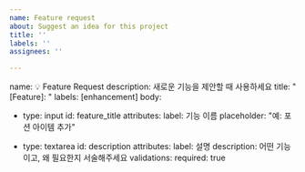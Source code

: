 ```yaml
---
name: Feature request
about: Suggest an idea for this project
title: ''
labels: ''
assignees: ''

---
```


name: 💡 Feature Request
description: 새로운 기능을 제안할 때 사용하세요
title: "[Feature]: "
labels: [enhancement]
body:
  - type: input
    id: feature_title
    attributes:
      label: 기능 이름
      placeholder: "예: 포션 아이템 추가"

  - type: textarea
    id: description
    attributes:
      label: 설명
      description: 어떤 기능이고, 왜 필요한지 서술해주세요
    validations:
      required: true

